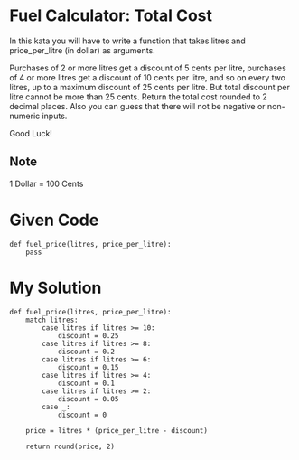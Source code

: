 # Fuel Calculator: Total Cost

In this kata you will have to write a function that takes litres and price_per_litre (in dollar) as arguments.

Purchases of 2 or more litres get a discount of 5 cents per litre, purchases of 4 or more litres get a discount of 10 cents per litre, and so on every two litres, up to a maximum discount of 25 cents per litre. But total discount per litre cannot be more than 25 cents. Return the total cost rounded to 2 decimal places. Also you can guess that there will not be negative or non-numeric inputs.

Good Luck!

## Note

1 Dollar = 100 Cents

# Given Code

```{python}
def fuel_price(litres, price_per_litre):
    pass
```

# My Solution

```{python}
def fuel_price(litres, price_per_litre):
    match litres:
        case litres if litres >= 10:
            discount = 0.25
        case litres if litres >= 8:
            discount = 0.2
        case litres if litres >= 6:
            discount = 0.15
        case litres if litres >= 4:
            discount = 0.1
        case litres if litres >= 2:
            discount = 0.05
        case _:
            discount = 0
    
    price = litres * (price_per_litre - discount)
    
    return round(price, 2)
```
